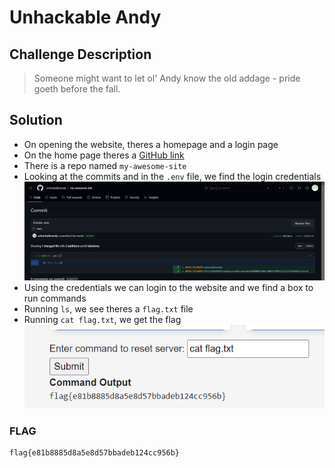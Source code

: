 # Unhackable Andy

## Challenge Description
> Someone might want to let ol' Andy know the old addage - pride goeth before the fall. 

## Solution
* On opening the website, theres a homepage and a login page 
* On the home page theres a [GitHub link](https://github.com/UnhackableAndy) 
* There is a repo named `my-awesome-site`
* Looking at the commits and in the `.env` file, we find the login credentials
![creds](image.png)
* Using the credentials we can login to the website and we find a box to run commands
* Running `ls`, we see theres a `flag.txt` file
* Running `cat flag.txt`, we get the flag
![flag](image-1.png)

### FLAG
```
flag{e81b8885d8a5e8d57bbadeb124cc956b}
```